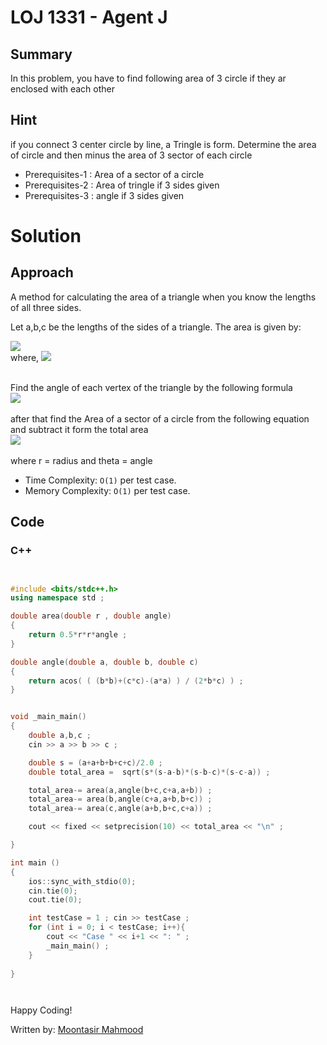 # LOJ 1331 - Agent J

## Summary

In this problem, you have to find following area of 3 circle if they ar enclosed with each other 
## Hint

if you connect 3 center circle by line, a Tringle is form. Determine the area of circle and then minus the area of 3 sector of each circle

- Prerequisites-1 : Area of a sector of a circle
- Prerequisites-2 : Area of tringle if 3 sides given
- Prerequisites-3 : angle if 3 sides given

# Solution
## Approach

A method for calculating the area of a triangle when you know the lengths of all three sides.

Let a,b,c be the lengths of the sides of a triangle. The area is given by:

<img src="eq1"> <br>
where,
<img src="eq2"> <br>
<br>

Find the angle of each vertex of the triangle by the following formula <br>
<img src="eq3"> <br>
<br>
after that find the Area of a sector of a circle from the following equation and subtract it form the total area <br>
<img src="eq4"> <br>
<br>
where r = radius and theta = angle

- Time Complexity: `O(1)` per test case.
- Memory Complexity: `O(1)` per test case.

## Code
### C++

```cpp


#include <bits/stdc++.h>
using namespace std ;

double area(double r , double angle)
{
    return 0.5*r*r*angle ;
}

double angle(double a, double b, double c)
{
    return acos( ( (b*b)+(c*c)-(a*a) ) / (2*b*c) ) ;
}


void _main_main()
{
    double a,b,c ;
    cin >> a >> b >> c ;

    double s = (a+a+b+b+c+c)/2.0 ;
    double total_area =  sqrt(s*(s-a-b)*(s-b-c)*(s-c-a)) ;

    total_area-= area(a,angle(b+c,c+a,a+b)) ;
    total_area-= area(b,angle(c+a,a+b,b+c)) ;
    total_area-= area(c,angle(a+b,b+c,c+a)) ;

    cout << fixed << setprecision(10) << total_area << "\n" ;

}

int main ()
{
    ios::sync_with_stdio(0);
    cin.tie(0);
    cout.tie(0);

    int testCase = 1 ; cin >> testCase ;
    for (int i = 0; i < testCase; i++){
        cout << "Case " << i+1 << ": " ;
        _main_main() ;
    }
        
}




```

Happy Coding!

Written by: [Moontasir Mahmood](https://www.linkedin.com/in/munmud/)

